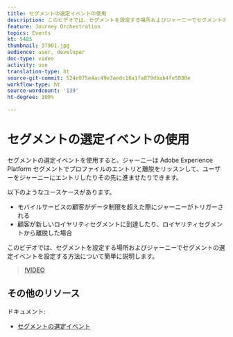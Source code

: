 ```yaml
---
title: セグメントの選定イベントの使用
description: このビデオでは、セグメントを設定する場所およびジャーニーでセグメントの選定イベントを設定する方法について簡単に説明します。
feature: Journey Orchestration
topics: Events
kt: 5485
thumbnail: 37901.jpg
audience: user, developer
doc-type: video
activity: use
translation-type: ht
source-git-commit: 524e075e4ac49e3aedc10a1fa879dbab4fe5888e
workflow-type: ht
source-wordcount: '139'
ht-degree: 100%

---
```



# セグメントの選定イベントの使用

セグメントの選定イベントを使用すると、ジャーニーは Adobe Experience Platform セグメントでプロファイルのエントリと離脱をリッスンして、ユーザーをジャーニーにエントリしたりその先に進ませたりできます。

以下のようなユースケースがあります。

* モバイルサービスの顧客がデータ制限を超えた際にジャーニーがトリガーされる
* 顧客が新しいロイヤリティセグメントに到達したり、ロイヤリティセグメントから離脱した場合

このビデオでは、セグメントを設定する場所およびジャーニーでセグメントの選定イベントを設定する方法について簡単に説明します。

>[!VIDEO](https://video.tv.adobe.com/v/37901?quality=12&captions=jpn)

## その他のリソース

ドキュメント:

* [セグメントの選定イベント](https://docs.adobe.com/content/help/ja-JP/journeys/using/building-journeys/about-journey-building/events-activities/segment-qualification-events.html)
